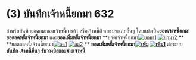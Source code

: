 # (3)    บันทึกเจ้าหนี้ยกมา  632

สำหรับบันทึกยอดกมาของเจ้าหนี้การค้า หรือเจ้าหนี้กิจการประเภทอื่นๆ
โดยแบ่งเป็น**ยอดเจ้าหนี้ยกมา** **ยอดลดหนี้เจ้าหนี้ยกมา**
และ**ยอดเพิ่มหนี้เจ้าหนี้ยกมา**
**ยอดเจ้าหนี้ยกมา[![ยกมา1](http://www.smlaccount.com/manual/wp-content/uploads/2017/10/ยกมา1.jpg)](http://www.smlaccount.com/manual/wp-content/uploads/2017/10/ยกมา1.jpg) [![ยกมา2](http://www.smlaccount.com/manual/wp-content/uploads/2017/10/ยกมา2.jpg)](http://www.smlaccount.com/manual/wp-content/uploads/2017/10/ยกมา2.jpg) **
**ยอดลดหนี้เจ้าหนี้ยกมา[![ลด1](http://www.smlaccount.com/manual/wp-content/uploads/2017/10/ลด1.jpg)](http://www.smlaccount.com/manual/wp-content/uploads/2017/10/ลด1.jpg) [![ลด2](http://www.smlaccount.com/manual/wp-content/uploads/2017/10/ลด2.jpg)](http://www.smlaccount.com/manual/wp-content/uploads/2017/10/ลด2.jpg) **
**ยอดเพิ่มหนี้เจ้าหนี้ยกมา[![เพิ่ม](http://www.smlaccount.com/manual/wp-content/uploads/2017/10/เพิ่ม.jpg)](http://www.smlaccount.com/manual/wp-content/uploads/2017/10/เพิ่ม.jpg) [![เพิ่ม1](http://www.smlaccount.com/manual/wp-content/uploads/2017/10/เพิ่ม1.jpg)](http://www.smlaccount.com/manual/wp-content/uploads/2017/10/เพิ่ม1.jpg)**   ต่อระบบ **บันทึก เจ้าหนี้อื่นๆ**
**รับวางบิลและจ่ายเจ้าหนี้**  

